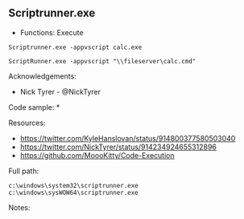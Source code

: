 ## Scriptrunner.exe

* Functions: Execute

```
Scriptrunner.exe -appvscript calc.exe   

ScriptRunner.exe -appvscript "\\fileserver\calc.cmd"   
```

Acknowledgements:
* Nick Tyrer - @NickTyrer

Code sample:
* 

Resources:
* https://twitter.com/KyleHanslovan/status/914800377580503040
* https://twitter.com/NickTyrer/status/914234924655312896
* https://github.com/MoooKitty/Code-Execution

Full path:
```
c:\windows\system32\scriptrunner.exe
c:\windows\sysWOW64\scriptrunner.exe
```

Notes:
 
